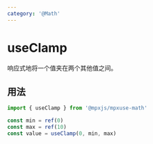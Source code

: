 ```yaml
---
category: '@Math'
---
```


# useClamp

响应式地将一个值夹在两个其他值之间。

## 用法

```ts
import { useClamp } from '@mpxjs/mpxuse-math'

const min = ref(0)
const max = ref(10)
const value = useClamp(0, min, max)
```
